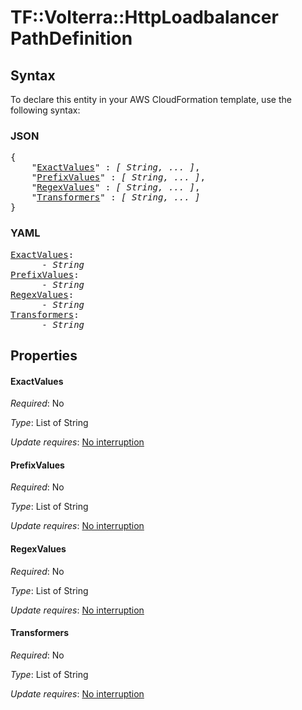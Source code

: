 # TF::Volterra::HttpLoadbalancer PathDefinition

## Syntax

To declare this entity in your AWS CloudFormation template, use the following syntax:

### JSON

<pre>
{
    "<a href="#exactvalues" title="ExactValues">ExactValues</a>" : <i>[ String, ... ]</i>,
    "<a href="#prefixvalues" title="PrefixValues">PrefixValues</a>" : <i>[ String, ... ]</i>,
    "<a href="#regexvalues" title="RegexValues">RegexValues</a>" : <i>[ String, ... ]</i>,
    "<a href="#transformers" title="Transformers">Transformers</a>" : <i>[ String, ... ]</i>
}
</pre>

### YAML

<pre>
<a href="#exactvalues" title="ExactValues">ExactValues</a>: <i>
      - String</i>
<a href="#prefixvalues" title="PrefixValues">PrefixValues</a>: <i>
      - String</i>
<a href="#regexvalues" title="RegexValues">RegexValues</a>: <i>
      - String</i>
<a href="#transformers" title="Transformers">Transformers</a>: <i>
      - String</i>
</pre>

## Properties

#### ExactValues

_Required_: No

_Type_: List of String

_Update requires_: [No interruption](https://docs.aws.amazon.com/AWSCloudFormation/latest/UserGuide/using-cfn-updating-stacks-update-behaviors.html#update-no-interrupt)

#### PrefixValues

_Required_: No

_Type_: List of String

_Update requires_: [No interruption](https://docs.aws.amazon.com/AWSCloudFormation/latest/UserGuide/using-cfn-updating-stacks-update-behaviors.html#update-no-interrupt)

#### RegexValues

_Required_: No

_Type_: List of String

_Update requires_: [No interruption](https://docs.aws.amazon.com/AWSCloudFormation/latest/UserGuide/using-cfn-updating-stacks-update-behaviors.html#update-no-interrupt)

#### Transformers

_Required_: No

_Type_: List of String

_Update requires_: [No interruption](https://docs.aws.amazon.com/AWSCloudFormation/latest/UserGuide/using-cfn-updating-stacks-update-behaviors.html#update-no-interrupt)

